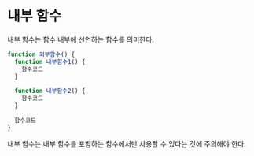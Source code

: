# 내부 함수

내부 함수는 함수 내부에 선언하는 함수를 의미한다.

```javascript
function 외부함수() {
  function 내부함수1() {
    함수코드
  }
  
  function 내부함수2() {
    함수코드
  }
  
  함수코드
}
```

내부 함수는 내부 함수를 포함하는 함수에서만 사용할 수 있다는 것에 주의해야 한다.

